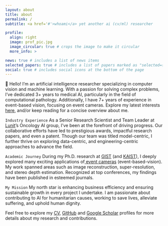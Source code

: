 ```yaml
---
layout: about
title: about
permalink: /
subtitle: <a href='#'>whoami</a> yet another ai (cv/ml) researcher

profile:
  align: right
  image: prof_pic.jpg
  image_circular: true # crops the image to make it circular
  more_info: >

news: true # includes a list of news items
selected_papers: true # includes a list of papers marked as "selected={true}"
social: true # includes social icons at the bottom of the page
---
```


👋 Hello! I’m an artificial intelligence researcher specializing in computer vision and machine learning. With a passion for solving complex problems, I’ve dedicated 3+ years to medical AI, particularly in the field of computational pathology. Additionally, I have 7+ years of experience in event-based vision, focusing on event cameras. Explore my latest interests [here](/cv/#interests-1), and/or keep reading for a concise overview about me.

`Industry Experience`
As a Senior Research Scientist and Team Leader at [Lunit](https://www.lunit.io)’s Oncology AI group, I’ve been at the forefront of driving progress. Our collaborative efforts have led to prestigious awards, impactful research papers, and even a patent. Though our team was titled model-centric, I further thrive on exploring data-centric, and engineering-centric approaches to advance the field.

`Academic Journey`
During my Ph.D. research at [GIST](https://www.gist.ac.kr/en/main.html) (and [KAIST](https://www.kaist.ac.kr/en/)), I deeply explored many exciting applications of[ event cameras](https://en.wikipedia.org/wiki/Event_camera) (event-based-vision). My work spanned areas such as image reconstruction, super-resolution, and stereo depth estimation. Recognized at top conferences, my findings have been published in esteemed journals.

`My Mission`
My north star is enhancing business efficiency and ensuring sustainable growth in every project I undertake. I am passionate about contributing to AI for humanitarian causes, working to save lives, alleviate suffering, and uphold human dignity.

Feel free to explore my [CV](/cv/), [GitHub](https://github.com/smmmmi) and [Google Scholar](https://scholar.google.com/citations?user=NNvELCcAAAAJ) profiles for more details about my research and contributions.
